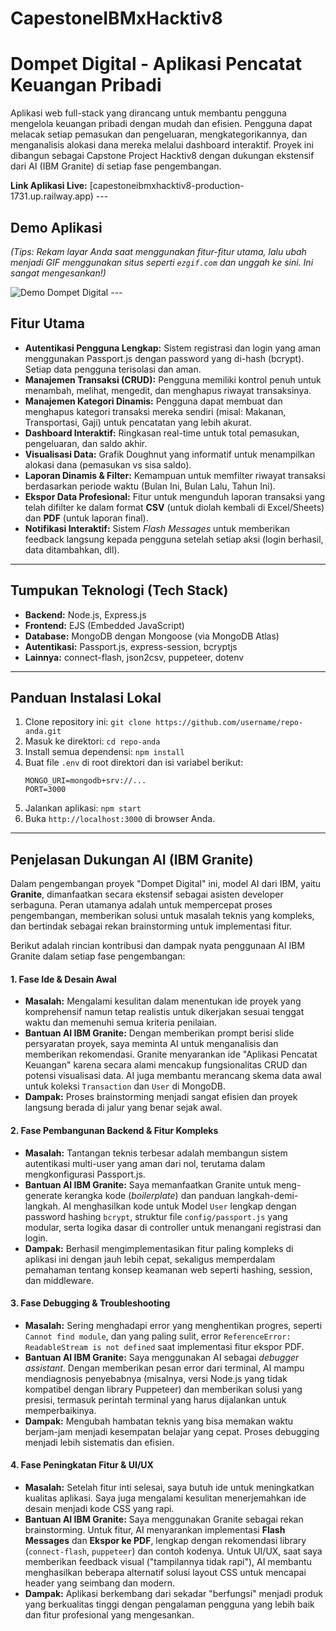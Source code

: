 # CapestoneIBMxHacktiv8

# Dompet Digital - Aplikasi Pencatat Keuangan Pribadi

Aplikasi web full-stack yang dirancang untuk membantu pengguna mengelola keuangan pribadi dengan mudah dan efisien. Pengguna dapat melacak setiap pemasukan dan pengeluaran, mengkategorikannya, dan menganalisis alokasi dana mereka melalui dashboard interaktif. Proyek ini dibangun sebagai Capstone Project Hacktiv8 dengan dukungan ekstensif dari AI (IBM Granite) di setiap fase pengembangan.

**Link Aplikasi Live:** [capestoneibmxhacktiv8-production-1731.up.railway.app) ---

## Demo Aplikasi

*(Tips: Rekam layar Anda saat menggunakan fitur-fitur utama, lalu ubah menjadi GIF menggunakan situs seperti `ezgif.com` dan unggah ke sini. Ini sangat mengesankan!)*

![Demo Dompet Digital](https://media.giphy.com/media/v1.Y2lkPTc5MGI3NjExM3BvZTNqN2FkZXN6eXp5aWZ6c3V3ZTR3a3lwd3Z1ajV4b3RjYjN0MyZlcD12MV9pbnRlcm5hbF9naWZfYnlfaWQmY3Q9Zw/Lq4z2s44iI2iI/giphy.gif) ---

## Fitur Utama

-   **Autentikasi Pengguna Lengkap:** Sistem registrasi dan login yang aman menggunakan Passport.js dengan password yang di-hash (bcrypt). Setiap data pengguna terisolasi dan aman.
-   **Manajemen Transaksi (CRUD):** Pengguna memiliki kontrol penuh untuk menambah, melihat, mengedit, dan menghapus riwayat transaksinya.
-   **Manajemen Kategori Dinamis:** Pengguna dapat membuat dan menghapus kategori transaksi mereka sendiri (misal: Makanan, Transportasi, Gaji) untuk pencatatan yang lebih akurat.
-   **Dashboard Interaktif:** Ringkasan real-time untuk total pemasukan, pengeluaran, dan saldo akhir.
-   **Visualisasi Data:** Grafik Doughnut yang informatif untuk menampilkan alokasi dana (pemasukan vs sisa saldo).
-   **Laporan Dinamis & Filter:** Kemampuan untuk memfilter riwayat transaksi berdasarkan periode waktu (Bulan Ini, Bulan Lalu, Tahun Ini).
-   **Ekspor Data Profesional:** Fitur untuk mengunduh laporan transaksi yang telah difilter ke dalam format **CSV** (untuk diolah kembali di Excel/Sheets) dan **PDF** (untuk laporan final).
-   **Notifikasi Interaktif:** Sistem *Flash Messages* untuk memberikan feedback langsung kepada pengguna setelah setiap aksi (login berhasil, data ditambahkan, dll).

---

## Tumpukan Teknologi (Tech Stack)

-   **Backend:** Node.js, Express.js
-   **Frontend:** EJS (Embedded JavaScript)
-   **Database:** MongoDB dengan Mongoose (via MongoDB Atlas)
-   **Autentikasi:** Passport.js, express-session, bcryptjs
-   **Lainnya:** connect-flash, json2csv, puppeteer, dotenv

---

## Panduan Instalasi Lokal

1.  Clone repository ini: `git clone https://github.com/username/repo-anda.git`
2.  Masuk ke direktori: `cd repo-anda`
3.  Install semua dependensi: `npm install`
4.  Buat file `.env` di root direktori dan isi variabel berikut:
    ```
    MONGO_URI=mongodb+srv://...
    PORT=3000
    ```
5.  Jalankan aplikasi: `npm start`
6.  Buka `http://localhost:3000` di browser Anda.

---

## Penjelasan Dukungan AI (IBM Granite)

Dalam pengembangan proyek "Dompet Digital" ini, model AI dari IBM, yaitu **Granite**, dimanfaatkan secara ekstensif sebagai asisten developer serbaguna. Peran utamanya adalah untuk mempercepat proses pengembangan, memberikan solusi untuk masalah teknis yang kompleks, dan bertindak sebagai rekan brainstorming untuk implementasi fitur.

Berikut adalah rincian kontribusi dan dampak nyata penggunaan AI IBM Granite dalam setiap fase pengembangan:

#### 1. Fase Ide & Desain Awal
* **Masalah:** Mengalami kesulitan dalam menentukan ide proyek yang komprehensif namun tetap realistis untuk dikerjakan sesuai tenggat waktu dan memenuhi semua kriteria penilaian.
* **Bantuan AI IBM Granite:** Dengan memberikan prompt berisi slide persyaratan proyek, saya meminta AI untuk menganalisis dan memberikan rekomendasi. Granite menyarankan ide "Aplikasi Pencatat Keuangan" karena secara alami mencakup fungsionalitas CRUD dan potensi visualisasi data. AI juga membantu merancang skema data awal untuk koleksi `Transaction` dan `User` di MongoDB.
* **Dampak:** Proses brainstorming menjadi sangat efisien dan proyek langsung berada di jalur yang benar sejak awal.

#### 2. Fase Pembangunan Backend & Fitur Kompleks
* **Masalah:** Tantangan teknis terbesar adalah membangun sistem autentikasi multi-user yang aman dari nol, terutama dalam mengkonfigurasi Passport.js.
* **Bantuan AI IBM Granite:** Saya memanfaatkan Granite untuk meng-generate kerangka kode (*boilerplate*) dan panduan langkah-demi-langkah. AI menghasilkan kode untuk Model `User` lengkap dengan password hashing `bcrypt`, struktur file `config/passport.js` yang modular, serta logika dasar di controller untuk menangani registrasi dan login.
* **Dampak:** Berhasil mengimplementasikan fitur paling kompleks di aplikasi ini dengan jauh lebih cepat, sekaligus memperdalam pemahaman tentang konsep keamanan web seperti hashing, session, dan middleware.

#### 3. Fase Debugging & Troubleshooting
* **Masalah:** Sering menghadapi error yang menghentikan progres, seperti `Cannot find module`, dan yang paling sulit, error `ReferenceError: ReadableStream is not defined` saat implementasi fitur ekspor PDF.
* **Bantuan AI IBM Granite:** Saya menggunakan AI sebagai *debugger assistant*. Dengan memberikan pesan error dari terminal, AI mampu mendiagnosis penyebabnya (misalnya, versi Node.js yang tidak kompatibel dengan library Puppeteer) dan memberikan solusi yang presisi, termasuk perintah terminal yang harus dijalankan untuk memperbaikinya.
* **Dampak:** Mengubah hambatan teknis yang bisa memakan waktu berjam-jam menjadi kesempatan belajar yang cepat. Proses debugging menjadi lebih sistematis dan efisien.

#### 4. Fase Peningkatan Fitur & UI/UX
* **Masalah:** Setelah fitur inti selesai, saya butuh ide untuk meningkatkan kualitas aplikasi. Saya juga mengalami kesulitan menerjemahkan ide desain menjadi kode CSS yang rapi.
* **Bantuan AI IBM Granite:** Saya menggunakan Granite sebagai rekan brainstorming. Untuk fitur, AI menyarankan implementasi **Flash Messages** dan **Ekspor ke PDF**, lengkap dengan rekomendasi library (`connect-flash`, `puppeteer`) dan contoh kodenya. Untuk UI/UX, saat saya memberikan feedback visual ("tampilannya tidak rapi"), AI membantu menghasilkan beberapa alternatif solusi layout CSS untuk mencapai header yang seimbang dan modern.
* **Dampak:** Aplikasi berkembang dari sekadar "berfungsi" menjadi produk yang berkualitas tinggi dengan pengalaman pengguna yang lebih baik dan fitur profesional yang mengesankan.
